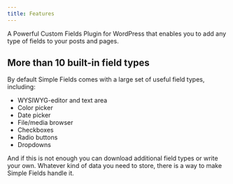 ```yaml
---
title: Features
---
```


A Powerful Custom Fields Plugin for WordPress that enables you to add any type of fields to your posts and pages.

## More than 10 built-in field types

By default Simple Fields comes with a large set of useful field types, including:

- WYSIWYG-editor and text area
- Color picker
- Date picker
- File/media browser
- Checkboxes
- Radio buttons
- Dropdowns

And if this is not enough you can download additional field types or write your own. Whatever kind of data you need to store, there is a way to make Simple Fields handle it.
